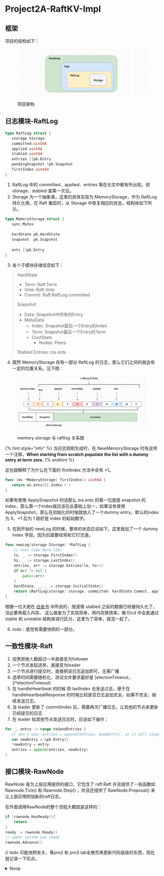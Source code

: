 # Project2A-RaftKV-Impl

## 框架

项目的结构如下：

<figure><img src="../../.gitbook/assets/image-20230127204221703.png" alt=""><figcaption><p>项目架构</p></figcaption></figure>

## 日志模块-RaftLog

```go
type RaftLog struct {
   storage Storage
   committed uint64
   applied uint64
   stabled uint64
   entries []pb.Entry
   pendingSnapshot *pb.Snapshot
   firstIndex uint64
}
```

1. RaftLog 中的 committed、applied、entries 等在论文中都有所出现，但 storage、stabled 是第一次见。
2. Storage 为一个抽象类，这里的具体实现为 MemoryStorage，作为 RaftLog 持久化用，在 Raft 重启时，从 Storage 中恢复相应的状态，结构体如下所示。

```go
type MemoryStorage struct {
   sync.Mutex

   hardState pb.HardState
   snapshot  pb.Snapshot
  
   ents []pb.Entry
}
```

3. 各个子模块存储信息如下：

> HardState
>
> * Term: Raft.Term
> * Vote: Raft.Vote
> * Commit: Raft.RaftLog.committed
>
> Snapshot
>
> * Data: Snapshot中所有的Entry
> * MetaData
>   * Index: Snapshot最后一个Entry的Index
>   * Term: Snapshot最后一个Entry的Term
>   * ConfState
>     * Nodes: Peers
>
> Stabled Entries: ms.ents

4. 既然 MemoryStorage 存有一部分 RaftLog 的日志，那么它们之间的就会有一定的位置关系。见下图：

<figure><img src="../../.gitbook/assets/image-20230127220815340.png" alt=""><figcaption><p>memory storage 与 raftlog 关系图</p></figcaption></figure>

{% hint style="info" %}
当日志刚刚生成时，在 NewMemoryStorage 时有这样一个注释，**When starting from scratch populate the list with a dummy entry at term zero.**
{% endhint %}

这也就解释了为什么在下面的 firstIndex 方法中会有 +1。

```go
func (ms *MemoryStorage) firstIndex() uint64 {
   return ms.ents[0].Index + 1
}
```

如果有使用 ApplySnapshot 的话那么 ms.ents 的第一位就是 snapshot 的 index，那么第一个index就应该在此基础上加一，如果没有使用 ApplySnapshot，那么在初始化的时候就放入了一个dummy entry，默认的index为 0，+1 后为 1 刚好是 index 的起始数字。

5. 在刚开始的 newLog 的时候，整体的状态应该如下，这里我加了一个 dummy Index 字段，因为后面要经常和它打交道。

```go
func newLog(storage Storage) *RaftLog {
	// Your Code Here (2A).
	lo, _ := storage.FirstIndex()
	hi, _ := storage.LastIndex()
	entries, err := storage.Entries(lo, hi+1)
	if err != nil {
		panic(err)
	}
	hardState, _, _ := storage.InitialState()
	return &RaftLog{storage: storage, committed: hardState.Commit, applied: lo - 1, stabled: hi, entries: entries, dummyIndex: lo}
}
```

根据一位大佬在 [白皮书](https://github.com/Smith-Cruise/TinyKV-White-Paper/blob/main/Project2-RaftKV.md) 中所说的，按道理 stabled 之前的数据已经被持久化了，没必要再载入内存。 这么做是为了实现简单，用内存换效率。像 Etcd 中会直通过 stable 和 unstable 结构来进行区分，这里为了简单，就混一起了。

6. todo：感觉有需要快照的一部分。

## 一致性模块-Raft

1. 投票拒绝人数超过一半直接变为follower
2. 一个节点发起选举，直接变为leader
3. 一个节点进行提交时，直接把该日志追加即可，无需广播
4. 选举时间需要随机化，测试文件要求最好是 \[electionTimeout，2\*electionTimeout)
5. 在 handleHeartbeat 的时候 把 lastIndex 也发送过去，便于在 handleheartbeatResponse 的时候比较是否日志追加完全，如果不完全，继续发送日志。
6. 当 leader 更新了 commitIndex 后，需要再次广播日志，让其他的节点来更新已经提交的日志
7. 在 leader 给其他节点发送日志时，应该如下操作：

```go
for _, entry := range toSendEntries {
   // don't use: entries = append(entries, &newEntry), or it will always send the same entries as the last one
   var newEntry = &pb.Entry{}
   *newEntry = entry
   entries = append(entries, newEntry)
}
```

## 接口模块-RawNode

RawNode 是为上层应用提供的接口，它包含了 raft.Raft 并且提供了一些函数如 Rawnode.Tick() 和 Rawnode.Step() ，并且还提供了 RawNode.Proposal() 来让上层应用附加新的raft日志。

在外面调用RawNode的整个流程大概就是这样的：

```go
if !rawnode.HasReady(){
    return 
}
ready := rawnode.Ready()
// upper system use ready 
rawnode.Advance()
```

// todo 可能快照有关，等pro2 和 pro3 lab全做完再更新代码层级的东西，现在就记录一下坑点。

<details>

<summary>Noop</summary>

### 当一个节点成功当选 Leader 的时候，为什么需要发送一个 Noop？

在raft论文中有这样一种情况：

<img src="../../.gitbook/assets/image (2) (2).png" alt="为什么一个 leader 不能提交之前任期的日志条目" data-size="original">

* a) S1 是 Term2 的 Leader，将 LogEntry 部分复制到 S1 和 S2 的 2 号位置，然后 Crash
* b) S5 被 S3、S4 和 S5 选为Term3 的 Leader，并只写入一条 LogEntry 到本地，然后Crash
* c) S1 被 S1、S2 和 S3 选为 Term4 的 Leader，并将 2 号位置的 LogEntry 修复到 S3，达到多数；并在本地写入一条 Log Entry，然后 Crash。

<mark style="color:red;">这个时候 2 号位置的 Log Entry 虽然已经被复制到多数节点上，但是并不是 Committed 的。在论文 3.6.2中写到，不允许 leader 提交之前任期的日志。现在的 S1 的任期是 4，不能提交 2（why？）</mark>

（d）和 （e）分为两种情况来看

<mark style="color:green;">假如可以提交之前任期的日志，那么</mark>

* d) S5 被 S3、S4 和 S5 选为 Term5 的 Leader，它就可以将本地 2 号位置 Term3 写入的日志复制到其他节点，覆盖 S1、S2、S3 上 Term2 写入的数据。<mark style="color:green;">这就导致了已经提交了的日志就被覆盖了</mark>，这是不允许的。

<mark style="color:green;">那么在 Raft 论文中的做法是</mark>

* e) S1 被 S1、S2 和 S3 选为 Term5 的 Leader，将 3 号位置 Term4 写入的日志复制到 S2、S3，使得2 号位置 Term2 写入的数据变为 Committed。即 Leader 当选之后，不要首先提交本地已有的日志2，而是首先提交一条新日志 4，如果这条新日志被提交成功，那么按照 Raft 日志的匹配规则，它前面的日志也随之被提交了。

<mark style="color:green;">这样一个新的问题出现了，S1 重新当选之后，客户端写入没有这条新的日志 4，那么前面的日志 2 就会无法提交。</mark>

于是就有了 Noop，它没有实际的数据，但有索引号和日志，用来驱动 Committed Index。

但 Noop 出现的根源问题是为了解决 一致性协议中的“幽灵复现” 问题，也就是说为了解决“幽灵复现问题”出现了NO-OP这一个操作，可以来看大佬的 [文章](https://z.itpub.net/article/detail/FF839918503031AB94984EA4AE1346CD)。

</details>

